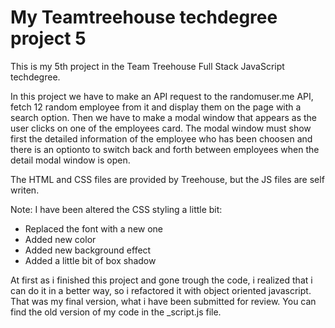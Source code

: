 # My Teamtreehouse techdegree project 5

This is my 5th project in the Team Treehouse Full Stack JavaScript techdegree.

In this project we have to make an API request to the randomuser.me API, fetch 12 random employee from it and display them on the page with a search option. Then we have to make a modal window that appears as the user clicks on one of the employees card. The modal window must show first the detailed information of the employee who has been choosen and there is an optionto to switch back and forth between employees when the detail modal window is open.

The HTML and CSS files are provided by Treehouse, but the JS files are self writen.

Note: I have been altered the CSS styling a little bit:
  - Replaced the font with a new one
  - Added new color
  - Added new background effect
  - Added a little bit of box shadow

At first as i finished this project and gone trough the code, i realized that i can do it in a better way, so i refactored it with object oriented javascript. That was my final version, what i have been submitted for review. You can find the old version of my code in the _script.js file.
